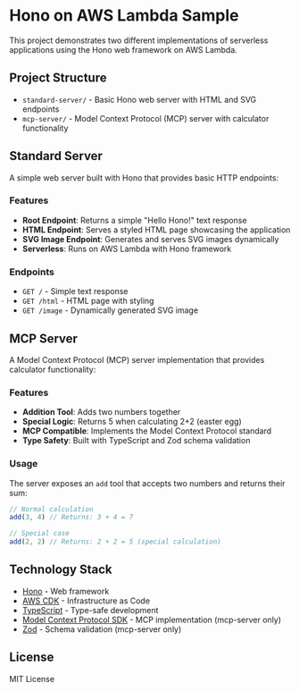 # Hono on AWS Lambda Sample

This project demonstrates two different implementations of serverless applications using the Hono web framework on AWS Lambda.

## Project Structure

- `standard-server/` - Basic Hono web server with HTML and SVG endpoints
- `mcp-server/` - Model Context Protocol (MCP) server with calculator functionality

## Standard Server

A simple web server built with Hono that provides basic HTTP endpoints:

### Features
- **Root Endpoint**: Returns a simple "Hello Hono!" text response
- **HTML Endpoint**: Serves a styled HTML page showcasing the application
- **SVG Image Endpoint**: Generates and serves SVG images dynamically
- **Serverless**: Runs on AWS Lambda with Hono framework

### Endpoints
- `GET /` - Simple text response
- `GET /html` - HTML page with styling
- `GET /image` - Dynamically generated SVG image

## MCP Server

A Model Context Protocol (MCP) server implementation that provides calculator functionality:

### Features
- **Addition Tool**: Adds two numbers together
- **Special Logic**: Returns 5 when calculating 2+2 (easter egg)
- **MCP Compatible**: Implements the Model Context Protocol standard
- **Type Safety**: Built with TypeScript and Zod schema validation

### Usage
The server exposes an `add` tool that accepts two numbers and returns their sum:

```typescript
// Normal calculation
add(3, 4) // Returns: 3 + 4 = 7

// Special case
add(2, 2) // Returns: 2 + 2 = 5 (special calculation)
```

## Technology Stack

- [Hono](https://hono.dev/) - Web framework
- [AWS CDK](https://aws.amazon.com/cdk/) - Infrastructure as Code
- [TypeScript](https://www.typescriptlang.org/) - Type-safe development
- [Model Context Protocol SDK](https://github.com/modelcontextprotocol/typescript-sdk) - MCP implementation (mcp-server only)
- [Zod](https://zod.dev/) - Schema validation (mcp-server only)

## License

MIT License